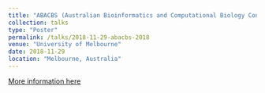 ```yaml
---
title: "ABACBS (Australian Bioinformatics and Computational Biology Conference) 2018"
collection: talks
type: "Poster"
permalink: /talks/2018-11-29-abacbs-2018
venue: "University of Melbourne"
date: 2018-11-29
location: "Melbourne, Australia"
---
```


[More information here](https://doi.org/10.7490/f1000research.1116311.1)
